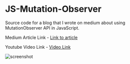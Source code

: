# JS-Mutation-Observer
Source code for a blog that I wrote on medium about using MutationObserver API in JavaScript.

Medium Article Link - [Link to article](https://ankitsaxena21.github.io/Food-Ordering-App/)

Youtube Video Link - [Video Link](https://www.youtube.com/watch?v=_SybsO4URZ0)

![screenshot](https://github.com/ankitsaxena21/JS-Mutation-Observer/blob/main/MO-gif.gif?raw=true)
